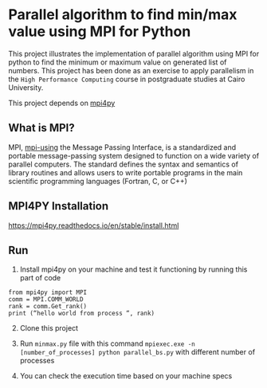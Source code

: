 # Parallel algorithm to find min/max value using MPI for Python

This project illustrates the implementation of parallel algorithm using MPI for python to find the minimum or maximum value on generated list of numbers. This project has been done as an exercise to apply parallelism in the `High Performance Computing` course in postgraduate studies at Cairo University.

This project depends on [mpi4py](https://mpi4py.readthedocs.io/en/stable/)

## What is MPI?
MPI, [mpi-using](https://mpi4py.readthedocs.io/en/stable/intro.html#mpi-using) the Message Passing Interface, is a standardized and portable message-passing system designed to function on a wide variety of parallel computers. The standard defines the syntax and semantics of library routines and allows users to write portable programs in the main scientific programming languages (Fortran, C, or C++)

## MPI4PY Installation
https://mpi4py.readthedocs.io/en/stable/install.html

## Run
1. Install mpi4py on your machine and test it functioning by running this part of code
```
from mpi4py import MPI
comm = MPI.COMM_WORLD
rank = comm.Get_rank()
print (“hello world from process “, rank)
```

2. Clone this project

3. Run `minmax.py` file with this command `mpiexec.exe -n [number_of_processes] python parallel_bs.py` with different number of processes

4. You can check the execution time based on your machine specs
